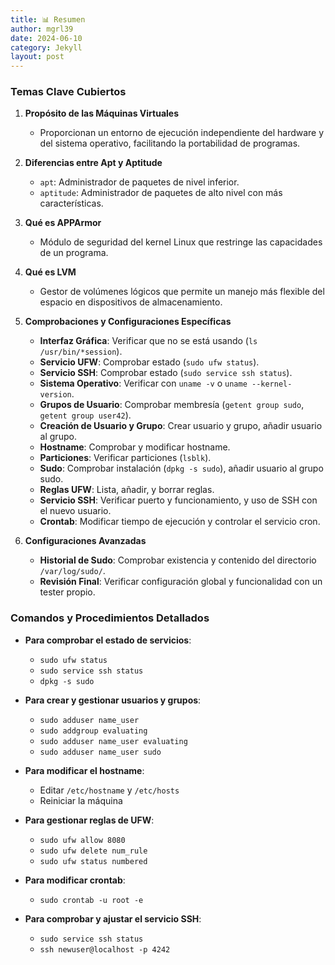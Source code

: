 ```yaml
---
title: 📊 Resumen 
author: mgrl39
date: 2024-06-10
category: Jekyll
layout: post
---
```


### **Temas Clave Cubiertos**

1. **Propósito de las Máquinas Virtuales**
   - Proporcionan un entorno de ejecución independiente del hardware y del sistema operativo, facilitando la portabilidad de programas.

2. **Diferencias entre Apt y Aptitude**
   - `apt`: Administrador de paquetes de nivel inferior.
   - `aptitude`: Administrador de paquetes de alto nivel con más características.

3. **Qué es APPArmor**
   - Módulo de seguridad del kernel Linux que restringe las capacidades de un programa.

4. **Qué es LVM**
   - Gestor de volúmenes lógicos que permite un manejo más flexible del espacio en dispositivos de almacenamiento.

5. **Comprobaciones y Configuraciones Específicas**
   - **Interfaz Gráfica**: Verificar que no se está usando (`ls /usr/bin/*session`).
   - **Servicio UFW**: Comprobar estado (`sudo ufw status`).
   - **Servicio SSH**: Comprobar estado (`sudo service ssh status`).
   - **Sistema Operativo**: Verificar con `uname -v` o `uname --kernel-version`.
   - **Grupos de Usuario**: Comprobar membresía (`getent group sudo`, `getent group user42`).
   - **Creación de Usuario y Grupo**: Crear usuario y grupo, añadir usuario al grupo.
   - **Hostname**: Comprobar y modificar hostname.
   - **Particiones**: Verificar particiones (`lsblk`).
   - **Sudo**: Comprobar instalación (`dpkg -s sudo`), añadir usuario al grupo sudo.
   - **Reglas UFW**: Lista, añadir, y borrar reglas.
   - **Servicio SSH**: Verificar puerto y funcionamiento, y uso de SSH con el nuevo usuario.
   - **Crontab**: Modificar tiempo de ejecución y controlar el servicio cron.

6. **Configuraciones Avanzadas**
   - **Historial de Sudo**: Comprobar existencia y contenido del directorio `/var/log/sudo/`.
   - **Revisión Final**: Verificar configuración global y funcionalidad con un tester propio.

### **Comandos y Procedimientos Detallados**

- **Para comprobar el estado de servicios**:
  - `sudo ufw status`
  - `sudo service ssh status`
  - `dpkg -s sudo`

- **Para crear y gestionar usuarios y grupos**:
  - `sudo adduser name_user`
  - `sudo addgroup evaluating`
  - `sudo adduser name_user evaluating`
  - `sudo adduser name_user sudo`

- **Para modificar el hostname**:
  - Editar `/etc/hostname` y `/etc/hosts`
  - Reiniciar la máquina

- **Para gestionar reglas de UFW**:
  - `sudo ufw allow 8080`
  - `sudo ufw delete num_rule`
  - `sudo ufw status numbered`

- **Para modificar crontab**:
  - `sudo crontab -u root -e`

- **Para comprobar y ajustar el servicio SSH**:
  - `sudo service ssh status`
  - `ssh newuser@localhost -p 4242`
